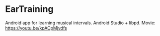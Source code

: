 # EarTraining

Android app for learning musical intervals. Android Studio + libpd.
Movie: https://youtu.be/kpACpMjvdfs
